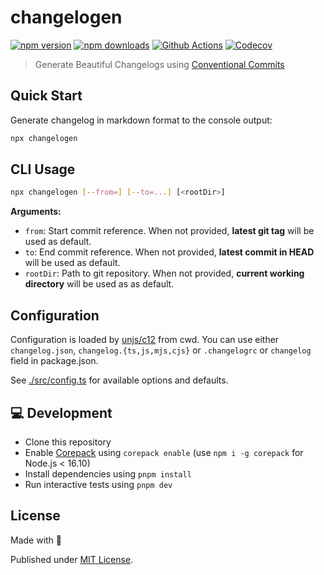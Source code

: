 # changelogen

[![npm version][npm-version-src]][npm-version-href]
[![npm downloads][npm-downloads-src]][npm-downloads-href]
[![Github Actions][github-actions-src]][github-actions-href]
[![Codecov][codecov-src]][codecov-href]

> Generate Beautiful Changelogs using [Conventional Commits](https://www.conventionalcommits.org/en/v1.0.0/)

## Quick Start

Generate changelog in markdown format to the console output:

```sh
npx changelogen
```


## CLI Usage

```sh
npx changelogen [--from=] [--to=...] [<rootDir>]
```

**Arguments:**

- `from`: Start commit reference. When not provided, **latest git tag** will be used as default.
- `to`: End commit reference. When not provided, **latest commit in HEAD** will be used as default.
- `rootDir`: Path to git repository. When not provided, **current working directory** will be used as as default.




## Configuration

Configuration is loaded by [unjs/c12](https://github.com/unjs/c12) from cwd. You can use either `changelog.json`, `changelog.{ts,js,mjs,cjs}` or `.changelogrc` or `changelog` field in package.json.

See [./src/config.ts](./src/config.ts) for available options and defaults.


## 💻 Development

- Clone this repository
- Enable [Corepack](https://github.com/nodejs/corepack) using `corepack enable` (use `npm i -g corepack` for Node.js < 16.10)
- Install dependencies using `pnpm install`
- Run interactive tests using `pnpm dev`

## License

Made with 💛

Published under [MIT License](./LICENSE).

<!-- Badges -->
[npm-version-src]: https://img.shields.io/npm/v/changelogen?style=flat-square
[npm-version-href]: https://npmjs.com/package/changelogen

[npm-downloads-src]: https://img.shields.io/npm/dm/changelogen?style=flat-square
[npm-downloads-href]: https://npmjs.com/package/changelogen

[github-actions-src]: https://img.shields.io/github/workflow/status/unjs/changelogen/ci/main?style=flat-square
[github-actions-href]: https://github.com/unjs/changelogen/actions?query=workflow%3Aci

[codecov-src]: https://img.shields.io/codecov/c/gh/unjs/changelogen/main?style=flat-square
[codecov-href]: https://codecov.io/gh/unjs/changelogen
